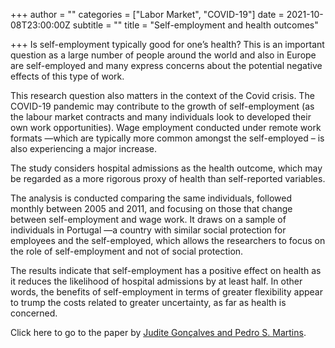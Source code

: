 +++
author = ""
categories = ["Labor Market", "COVID-19"]
date = 2021-10-08T23:00:00Z
subtitle = ""
title = "Self-employment and health outcomes"

+++
Is self-employment typically good for one’s health? This is an important question as a large number of people around the world and also in Europe are self-employed and many express concerns about the potential negative effects of this type of work.

This research question also matters in the context of the Covid crisis. The COVID-19 pandemic may contribute to the growth of self-employment (as the labour market contracts and many individuals look to developed their own work opportunities). Wage employment conducted under remote work formats —which are typically more common amongst the self-employed – is also experiencing a major increase.

The study considers hospital admissions as the health outcome, which may be regarded as a more rigorous proxy of health than self-reported variables.

The analysis is conducted comparing the same individuals, followed monthly between 2005 and 2011, and focusing on those that change between self-employment and wage work. It draws on a sample of individuals in Portugal —a country with similar social protection for employees and the self-employed, which allows the researchers to focus on the role of self-employment and not of social protection.

The results indicate that self-employment has a positive effect on health as it reduces the likelihood of hospital admissions by at least half. In other words, the benefits of self-employment in terms of greater flexibility appear to trump the costs related to greater uncertainty, as far as health is concerned.

Click here to go to the paper by [Judite Gonçalves and Pedro S. Martins](https://link.springer.com/article/10.1007/s11187-020-00360-w).